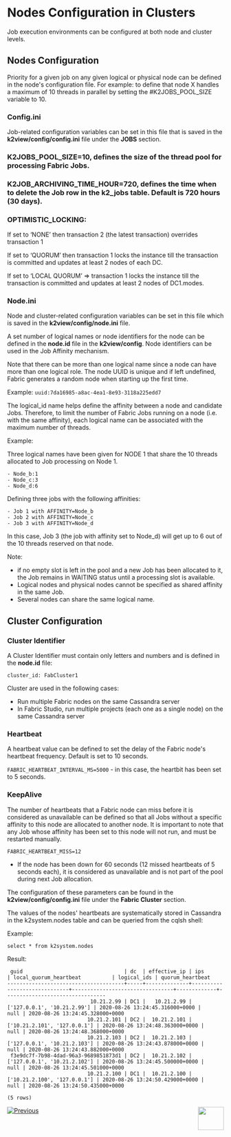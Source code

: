 # Nodes Configuration in Clusters

Job execution environments can be configured at both node and cluster levels.


## Nodes Configuration
Priority for a given job on any given logical or physical node can be defined in the node's configuration file.
For example: to define that node X handles a maximum of 10 threads in parallel by setting the #K2JOBS_POOL_SIZE variable to 10. 

### **Config.ini**

Job-related configuration variables can be set in this file that is saved in the **k2view/config/config.ini** file under the **JOBS** section.

### **K2JOBS_POOL_SIZE=10**, defines the size of the thread pool for processing Fabric Jobs. 

### **K2JOB_ARCHIVING_TIME_HOUR=720**, defines the time when to delete the Job row in the **k2_jobs table**. Default is 720 hours (30 days).

### **OPTIMISTIC_LOCKING**:

If set to ‘NONE’ then transaction 2 (the latest transaction) overrides transaction 1

If set to ‘QUORUM’ then transaction 1 locks the instance till the transaction is committed and updates at least 2 nodes of each DC.

If set to ‘LOCAL QUORUM’ => transaction 1 locks the instance till the transaction is committed and updates at least 2 nodes of DC1.modes.
   

### **Node.ini** 

Node and cluster-related configuration variables can be set in this file which is saved in the **k2view/config/node.ini** file.

A set number of logical names or node identifiers for the node can be defined in the **node.id** file in the **k2view/config**. Node identifiers can be used in the Job Affinity mechanism. 

Note that there can be more than one logical name since a node can have more than one logical role.
The node UUID is unique and if left undefined, Fabric generates a random node when starting up the first time.

Example:
 ```uuid:7da16985-a8ac-4ea1-8e93-3118a225edd7```

The logical_id name helps define the affinity between a node and candidate Jobs. Therefore, to limit the number of Fabric Jobs running on a node (i.e. with the same affinity), each logical name can be associated with the maximum number of threads.

Example:

Three logical names have been given for NODE 1 that share the 10 threads allocated to Job processing on Node 1.

```
- Node_b:1
- Node_c:3
- Node_d:6
```

Defining three jobs with the following affinities:

```
- Job 1 with AFFINITY=Node_b
- Job 2 with AFFINITY=Node_c
- Job 3 with AFFINITY=Node_d
```

In this case, Job 3 (the job with affinity set to Node_d) will get up to 6 out of the 10 threads reserved on that node.


Note:
- if no empty slot is left in the pool and a new Job has been allocated to it, the Job remains in WAITING status until a processing slot is available.
- Logical nodes and physical nodes cannot be specified as shared affinity in the same Job. 
- Several nodes can share the same logical name.


## Cluster Configuration

### Cluster Identifier

A Cluster Identifier must contain only letters and numbers and is defined in the **node.id** file:

```cluster_id: FabCluster1```

Cluster are used in the following cases:
- Run multiple Fabric nodes on the same Cassandra server 
- In Fabric Studio, run multiple projects (each one as a single node) on the same Cassandra server


### **Heartbeat**

A heartbeat value can be defined to set the delay of the Fabric node's heartbeat frequency. Default is set to 10 seconds.

```FABRIC_HEARTBEAT_INTERVAL_MS=5000``` - in this case, the heartbit has been set to 5 seconds.


### **KeepAlive**

The number of heartbeats that a Fabric node can miss before it is considered as unavailable can be defined so that all Jobs without a specific affinity to this node are allocated to another node. It is important to note that any Job whose affinity has been set to this node will not run, and must be restarted manually.

```FABRIC_HEARTBEAT_MISS=12```

- If the node has been down for 60 seconds (12 missed heartbeats of 5 seconds each), it is considered as unavailable and is not part of the pool during next Job allocation.

The configuration of these parameters can be found in the **k2view/config/config.ini** file under the **Fabric Cluster** section.

The values of the nodes' heartbeats are systematically stored in Cassandra in the k2system.nodes table and can be queried from the cqlsh shell: 

Example:

```select * from k2system.nodes ```

Result:

```
 guid                                 | dc  | effective_ip | ips                          | local_quorum_heartbeat          | logical_ids | quorum_heartbeat
--------------------------------------+-----+--------------+------------------------------+---------------------------------+-------------+---------------------------------
                           10.21.2.99 | DC1 |   10.21.2.99 |  ['127.0.0.1', '10.21.2.99'] | 2020-08-26 13:24:45.316000+0000 |        null | 2020-08-26 13:24:45.328000+0000
                          10.21.2.101 | DC2 |  10.21.2.101 | ['10.21.2.101', '127.0.0.1'] | 2020-08-26 13:24:48.363000+0000 |        null | 2020-08-26 13:24:48.368000+0000
                          10.21.2.103 | DC2 |  10.21.2.103 | ['127.0.0.1', '10.21.2.103'] | 2020-08-26 13:24:43.878000+0000 |        null | 2020-08-26 13:24:43.882000+0000
 f3e9dc7f-7b98-4dad-96a3-9689851873d1 | DC2 |  10.21.2.102 | ['127.0.0.1', '10.21.2.102'] | 2020-08-26 13:24:45.500000+0000 |        null | 2020-08-26 13:24:45.501000+0000
                          10.21.2.100 | DC1 |  10.21.2.100 | ['10.21.2.100', '127.0.0.1'] | 2020-08-26 13:24:50.429000+0000 |        null | 2020-08-26 13:24:50.435000+0000

(5 rows)

```





[![Previous](/articles/images/Previous.png)](/articles/20_jobs_and_batch_services/08_jobs_table_fields.md)[<img align="right" width="60" height="54" src="/articles/images/Next.png">](/articles/20_jobs_and_batch_services/10_jobs_and_batches_affinity.md)
